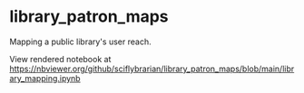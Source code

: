 # library_patron_maps
Mapping a public library's user reach.

View rendered notebook at <https://nbviewer.org/github/sciflybrarian/library_patron_maps/blob/main/library_mapping.ipynb>
